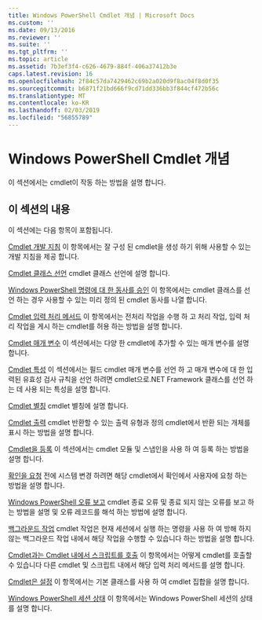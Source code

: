 ```yaml
---
title: Windows PowerShell Cmdlet 개념 | Microsoft Docs
ms.custom: ''
ms.date: 09/13/2016
ms.reviewer: ''
ms.suite: ''
ms.tgt_pltfrm: ''
ms.topic: article
ms.assetid: 7b3ef3f4-c626-4679-884f-406a37412b3e
caps.latest.revision: 16
ms.openlocfilehash: 2f84c57da7429462c69b2a020d9f8ac04f8d0f35
ms.sourcegitcommit: b6871f21bd666f9cd71dd336bb3f844cf472b56c
ms.translationtype: MT
ms.contentlocale: ko-KR
ms.lasthandoff: 02/03/2019
ms.locfileid: "56855789"
---
```

# <a name="windows-powershell-cmdlet-concepts"></a>Windows PowerShell Cmdlet 개념

이 섹션에서는 cmdlet이 작동 하는 방법을 설명 합니다.

## <a name="in-this-section"></a>이 섹션의 내용

이 섹션에는 다음 항목이 포함됩니다.

[Cmdlet 개발 지침](./cmdlet-development-guidelines.md) 이 항목에서는 잘 구성 된 cmdlet을 생성 하기 위해 사용할 수 있는 개발 지침을 제공 합니다.

[Cmdlet 클래스 선언](./cmdlet-class-declaration.md) cmdlet 클래스 선언에 설명 합니다.

[Windows PowerShell 명령에 대 한 동사를 승인](./approved-verbs-for-windows-powershell-commands.md) 이 항목에서는 cmdlet 클래스를 선언 하는 경우 사용할 수 있는 미리 정의 된 cmdlet 동사를 나열 합니다.

[Cmdlet 입력 처리 메서드](./cmdlet-input-processing-methods.md) 이 항목에서는 전처리 작업을 수행 하 고 처리 작업, 입력 처리 작업을 게시 하는 cmdlet를 허용 하는 방법을 설명 합니다.

[Cmdlet 매개 변수](./cmdlet-parameters.md) 이 섹션에서는 다양 한 cmdlet에 추가할 수 있는 매개 변수를 설명 합니다.

[Cmdlet 특성](./cmdlet-attributes.md) 이 섹션에서는 필드 cmdlet 매개 변수를 선언 하 고 매개 변수에 대 한 입력된 유효성 검사 규칙을 선언 하려면 cmdlet으로.NET Framework 클래스를 선언 하는 데 사용 되는 특성을 설명 합니다.

[Cmdlet 별칭](./cmdlet-aliases.md) cmdlet 별칭에 설명 합니다.

[Cmdlet 출력](./cmdlet-output.md) cmdlet 반환할 수 있는 출력 유형과 정의 cmdlet에서 반환 되는 개체를 표시 하는 방법을 설명 합니다.

[Cmdlet을 등록](./modules-and-snap-ins.md) 이 섹션에서는 cmdlet 모듈 및 스냅인을 사용 하 여 등록 하는 방법을 설명 합니다.

[확인을 요청](./requesting-confirmation-from-cmdlets.md) 전에 시스템 변경 하려면 해당 cmdlet에서 확인에서 사용자에 요청 하는 방법을 설명 합니다.

[Windows PowerShell 오류 보고](./error-reporting-concepts.md) cmdlet 종료 오류 및 종료 되지 않는 오류를 보고 하는 방법을 설명 및 오류 레코드를 해석 하는 방법에 설명 합니다.

[백그라운드 작업](./background-jobs.md) cmdlet 작업은 현재 세션에서 실행 하는 명령을 사용 하 여 방해 하지 않는 백그라운드 작업 내에서 해당 작업을 수행할 수 있습니다 하는 방법을 설명 합니다.

[Cmdlet과는 Cmdlet 내에서 스크립트를 호출](./invoking-cmdlets-and-scripts-within-a-cmdlet.md) 이 항목에서는 어떻게 cmdlet를 호출할 수 있습니다 다른 cmdlet 및 스크립트 내에서 해당 입력 처리 메서드를 설명 합니다.

[Cmdlet은 설정](./cmdlet-sets.md) 이 항목에서는 기본 클래스를 사용 하 여 cmdlet 집합을 설명 합니다.

[Windows PowerShell 세션 상태](./windows-powershell-session-state.md) 이 항목에서는 Windows PowerShell 세션의 상태를 설명 합니다.
